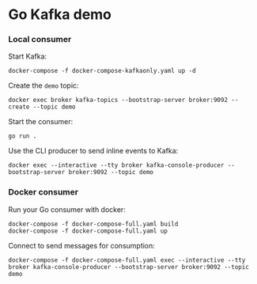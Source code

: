 # Go Kafka demo

### Local consumer

Start Kafka:

```
docker-compose -f docker-compose-kafkaonly.yaml up -d
```

Create the `demo` topic:

```
docker exec broker kafka-topics --bootstrap-server broker:9092 --create --topic demo
```

Start the consumer:

```
go run .
```

Use the CLI producer to send inline events to Kafka:

```
docker exec --interactive --tty broker kafka-console-producer --bootstrap-server broker:9092 --topic demo
```

### Docker consumer

Run your Go consumer with docker:

```
docker-compose -f docker-compose-full.yaml build
docker-compose -f docker-compose-full.yaml up
```

Connect to send messages for consumption:

```
docker-compose -f docker-compose-full.yaml exec --interactive --tty broker kafka-console-producer --bootstrap-server broker:9092 --topic demo
```
